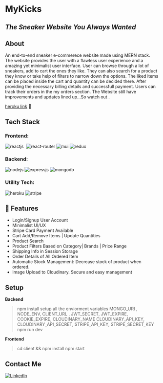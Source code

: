 # **MyKicks**

## _The Sneaker Website You Always Wanted_

## About

An end-to-end sneaker e-commerece website made using MERN stack. The website provides the user with a flawless user experience and a amazing yet minimalist user interface. User can browse through a lot of sneakers, add to cart the ones they like. They can also search for a product they know or take help of filters to narrow down the options.
The liked items can be placed inside the cart and quantity can be decided there.
After providing the necessary billing details and successfull payment. Users can track their orders in the my orders section.
The Website still have improvements and updates lined up...So watch out .

[heroku link](https://mykicks.herokuapp.com/) 🚀

## Tech Stack

### **Frontend:**

![reactjs](https://img.shields.io/badge/React-20232A?style=for-the-badge&logo=react&logoColor=61DAFB)&nbsp; ![react-router](https://img.shields.io/badge/React_Router-CA4245?style=for-the-badge&logo=react-router&logoColor=white)&nbsp;![mui](https://img.shields.io/badge/Material--UI-0081CB?style=for-the-badge&logo=material-ui&logoColor=white)&nbsp;![redux](https://img.shields.io/badge/Redux-593D88?style=for-the-badge&logo=redux&logoColor=white)&nbsp;

### **Backend:**

![nodejs](https://img.shields.io/badge/Node.js-43853D?style=for-the-badge&logo=node.js&logoColor=white)&nbsp;![expressjs](https://img.shields.io/badge/Express.js-000000?style=for-the-badge&logo=express&logoColor=white)&nbsp;![mongodb](https://img.shields.io/badge/MongoDB-4EA94B?style=for-the-badge&logo=mongodb&logoColor=white)&nbsp;

### **Utility Tech:**

![heroku](https://img.shields.io/badge/Heroku-430098?style=for-the-badge&logo=heroku&logoColor=white) ![stripe](https://img.shields.io/badge/Stripe-626CD9?style=for-the-badge&logo=Stripe&logoColor=white)

## 🚀 Features

- Login/Signup User Account
- Minimalist UI/UX
- Stripe Card Payment Available
- Cart Add/Remove Items | Update Quantities
- Product Search
- Product Filters Based on Category| Brands | Price Range
- Shipping Info in Session Storage
- Order Details of All Ordered Item
- Automatic Stock Management: Decrease stock of product when ordered.
- Image Upload to Cloudinary. Secure and easy management

## Setup

**Backend**

> npm install
> setup all the enviorment variables
> MONGO_URI , NODE_ENV, CLIENT_URL , JWT_SECRET, JWT_EXPIRE, COOKIE_EXPIRE, CLOUDINARY_NAME
> CLOUDINARY_API_KEY, CLOUDINARY_API_SECRET, STRIPE_API_KEY, STRIPE_SECRET_KEY
> npm run dev

**Frontend**

> cd client && npm install
> npm start

## Contact Me

[![LinkedIn](https://img.shields.io/badge/linkedin-%230077B5.svg?style=for-the-badge&logo=linkedin&logoColor=white)](https://www.linkedin.com/in/balrajgahlot/)
